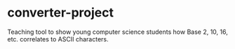 # converter-project
Teaching tool to show young computer science students how Base 2, 10, 16, etc. correlates to ASCII characters.
